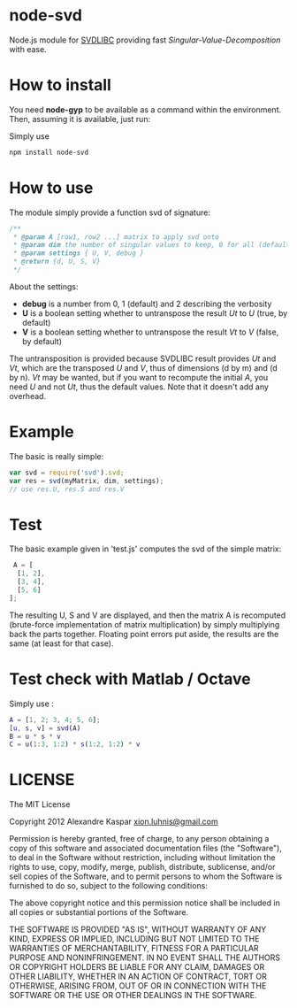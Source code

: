 node-svd
========

Node.js module for [SVDLIBC](http://tedlab.mit.edu/~dr/SVDLIBC/) providing fast *Singular-Value-Decomposition* with ease.

How to install
==============

You need **node-gyp** to be available as a command within the environment. Then, assuming it is available, just run:

Simply use
```Bash
npm install node-svd
```

How to use
==========

The module simply provide a function svd of signature:
```Javascript
/**
 * @param A [row1, row2 ...] matrix to apply svd onto
 * @param dim the number of singular values to keep, 0 for all (default)
 * @param settings { U, V, debug }
 * @return {d, U, S, V}
 */
```

About the settings:
* **debug** is a number from 0, 1 (default) and 2 describing the verbosity
* **U** is a boolean setting whether to untranspose the result *Ut* to *U* (true, by default)
* **V** is a boolean setting whether to untranspose the result *Vt* to *V* (false, by default)

The untransposition is provided because SVDLIBC result provides *Ut* and *Vt*, which are the transposed *U* and *V*, thus of dimensions (d by m) and (d by n).
*Vt* may be wanted, but if you want to recompute the initial *A*, you need *U* and not *Ut*, thus the default values.
Note that it doesn't add any overhead.

Example
=======

The basic is really simple:
```Javascript
var svd = require('svd').svd;
var res = svd(myMatrix, dim, settings);
// use res.U, res.S and res.V
```

Test
====

The basic example given in 'test.js' computes the svd of the simple matrix:
```Javascript
 A = [
  [1, 2],
  [3, 4],
  [5, 6]
];
```

The resulting U, S and V are displayed, and then the matrix A is recomputed (brute-force implementation of matrix multiplication) by simply multiplying back the parts together.
Floating point errors put aside, the results are the same (at least for that case).

Test check with Matlab / Octave
===============================

Simply use :
```Matlab
A = [1, 2; 3, 4; 5, 6];
[u, s, v] = svd(A)
B = u * s * v
C = u(1:3, 1:2) * s(1:2, 1:2) * v
```

LICENSE
=======

The MIT License

Copyright 2012 Alexandre Kaspar xion.luhnis@gmail.com

Permission is hereby granted, free of charge, to any person obtaining a copy of this software and associated documentation files (the "Software"), to deal in the Software without restriction, including without limitation the rights to use, copy, modify, merge, publish, distribute, sublicense, and/or sell copies of the Software, and to permit persons to whom the Software is furnished to do so, subject to the following conditions:

The above copyright notice and this permission notice shall be included in all copies or substantial portions of the Software.

THE SOFTWARE IS PROVIDED "AS IS", WITHOUT WARRANTY OF ANY KIND, EXPRESS OR IMPLIED, INCLUDING BUT NOT LIMITED TO THE WARRANTIES OF MERCHANTABILITY, FITNESS FOR A PARTICULAR PURPOSE AND NONINFRINGEMENT. IN NO EVENT SHALL THE AUTHORS OR COPYRIGHT HOLDERS BE LIABLE FOR ANY CLAIM, DAMAGES OR OTHER LIABILITY, WHETHER IN AN ACTION OF CONTRACT, TORT OR OTHERWISE, ARISING FROM, OUT OF OR IN CONNECTION WITH THE SOFTWARE OR THE USE OR OTHER DEALINGS IN THE SOFTWARE.

